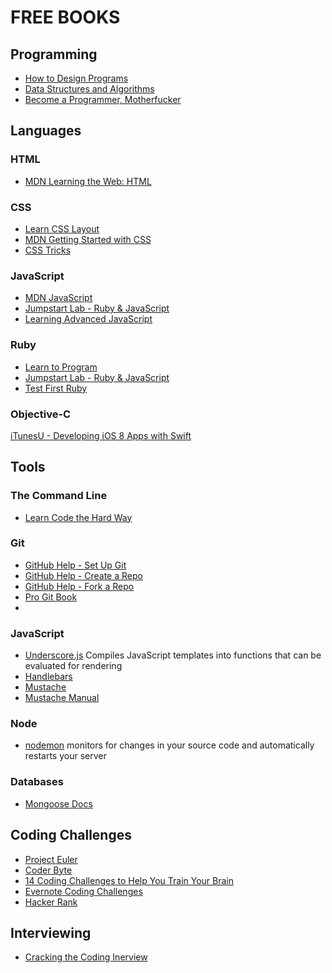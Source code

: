 
# FREE BOOKS

## Programming
+   [How to Design Programs](http://www.htdp.org/)
+   [Data Structures and Algorithms](http://dotnetslackers.com/projects/Data-Structures-And-Algorithms/)
+   [Become a Programmer, Motherfucker](http://programming-motherfucker.com/become.html)

## Languages
### HTML
+   [MDN Learning the Web: HTML](https://developer.mozilla.org/en-US/Learn/HTML)

### CSS
+   [Learn CSS Layout](http://learnlayout.com/)
+   [MDN Getting Started with CSS](https://developer.mozilla.org/en-US/docs/Web/Guide/CSS/Getting_started?redirectlocale=en-US&redirectslug=CSS%2FGetting_Started)
+   [CSS Tricks](https://css-tricks.com/)

### JavaScript
+   [MDN JavaScript](https://developer.mozilla.org/en-US/learn/javascript)
+   [Jumpstart Lab - Ruby & JavaScript](http://tutorials.jumpstartlab.com/)
+   [Learning Advanced JavaScript](http://ejohn.org/apps/learn/)

### Ruby
+   [Learn to Program](https://pine.fm/LearnToProgram/)
+   [Jumpstart Lab - Ruby & JavaScript](http://tutorials.jumpstartlab.com/)
+   [Test First Ruby](http://testfirst.org/learn_ruby/)


### Objective-C
[iTunesU - Developing iOS 8 Apps with Swift](https://itunes.apple.com/us/course/developing-ios-8-apps-swift/id961180099)


## Tools
### The Command Line
+   [Learn Code the Hard Way](http://cli.learncodethehardway.org/book/)

### Git
+   [GitHub Help - Set Up Git](https://help.github.com/articles/set-up-git/)
+   [GitHub Help - Create a Repo](https://help.github.com/articles/create-a-repo/)
+   [GitHub Help - Fork a Repo](https://help.github.com/articles/fork-a-repo/)
+   [Pro Git Book](http://git-scm.com/book/en/v2)
+   

### JavaScript
+   [Underscore.js](http://underscorejs.org/#template) Compiles JavaScript templates into functions that can be evaluated for rendering
+   [Handlebars](http://handlebarsjs.com/)
+   [Mustache](http://mustache.github.io/)
+   [Mustache Manual](http://mustache.github.io/mustache.5.html)

### Node
+   [nodemon](http://nodemon.io/) monitors for changes in your source code and automatically restarts your server

### Databases
+   [Mongoose Docs](http://mongoosejs.com/docs/guide.html)

## Coding Challenges
+   [Project Euler](http://projecteuler.net/problems)
+   [Coder Byte](http://coderbyte.com/)
+   [14 Coding Challenges to Help You Train Your Brain](http://codecondo.com/coding-challenges/)
+   [Evernote Coding Challenges](https://evernote.com/careers/challenge.php)
+   [Hacker Rank](https://www.hackerrank.com/)

## Interviewing
+   [Cracking the Coding Inerview](http://www.mktechnicalclasses.com/Notes/Cracking%20the%20Coding%20Interview,%204%20Edition%20-%20150%20Programming%20Interview%20Questions%20and%20Solutions.pdf)
